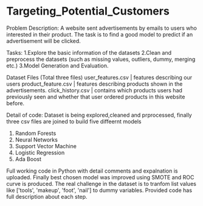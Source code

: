# Targeting_Potential_Customers

Problem Description:
A website sent advertisements by emails to users who interested in their product. The task is to find a good model to predict if an advertisement will be clicked. 

Tasks:
1.Explore the basic information of the datasets
2.Clean and preprocess the datasets (such as missing values, outliers, dummy, merging etc.)
3.Model Generation and Evaluation. 

Dataset Files (Total three files)
user_features.csv  | features describing our users
product_feature.csv  | features describing products shown in the advertisements. 
click_history.csv  | contains which products users had previously seen and whether that user ordered products in this website before.

Detail of code:
Dataset is being explored,cleaned and prprocessed, finally three csv files are joined to build five diffeernt models
1) Random Forests
2) Neural Networks
3) Support Vector Machine
4) Logistic Regression
5) Ada Boost

Full working code in Python with detail comments and expalnation is uploaded. Finally best chosen model was improved using SMOTE and ROC curve is produced.
The real challenge in the dataset is to tranfom list values like ['tools', 'makeup', 'foot', 'nail'] to dummy variables.
Provided code has full description about each step.



